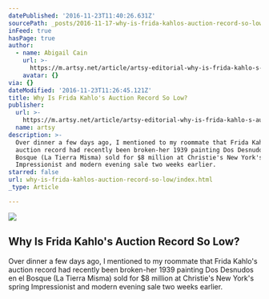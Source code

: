 ```yaml
---
datePublished: '2016-11-23T11:40:26.631Z'
sourcePath: _posts/2016-11-17-why-is-frida-kahlos-auction-record-so-low.md
inFeed: true
hasPage: true
author:
  - name: Abigail Cain
    url: >-
      https://m.artsy.net/article/artsy-editorial-why-is-frida-kahlo-s-auction-record-so-low
    avatar: {}
via: {}
dateModified: '2016-11-23T11:26:45.121Z'
title: Why Is Frida Kahlo's Auction Record So Low?
publisher:
  url: >-
    https://m.artsy.net/article/artsy-editorial-why-is-frida-kahlo-s-auction-record-so-low
  name: artsy
description: >-
  Over dinner a few days ago, I mentioned to my roommate that Frida Kahlo's
  auction record had recently been broken-her 1939 painting Dos Desnudos en el
  Bosque (La Tierra Misma) sold for $8 million at Christie's New York's spring
  Impressionist and modern evening sale two weeks earlier.
starred: false
url: why-is-frida-kahlos-auction-record-so-low/index.html
_type: Article

---
```

<article style=""><img src="https://imgflo.herokuapp.com/graph/2b2431f8e7ba7b0/7d46d4ae2f4981f9f2f4085c904caaab/noop.jpg?input=https%3A%2F%2Fartsy-media-uploads.s3.amazonaws.com%2FXcfT8T5f7bohYT5IzukBPA%252F12069_EVENING_213.jpg" /><h1>Why Is Frida Kahlo's Auction Record So Low?</h1><p>Over dinner a few days ago, I mentioned to my roommate that Frida Kahlo's auction record had recently been broken-her 1939 painting Dos Desnudos en el Bosque (La Tierra Misma) sold for $8 million at Christie's New York's spring Impressionist and modern evening sale two weeks earlier.</p></article>